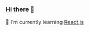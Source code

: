 ### Hi there 👋

🌱 I’m currently learning <a href="https://reactjs.org/" target="_blank">React.js</a>
